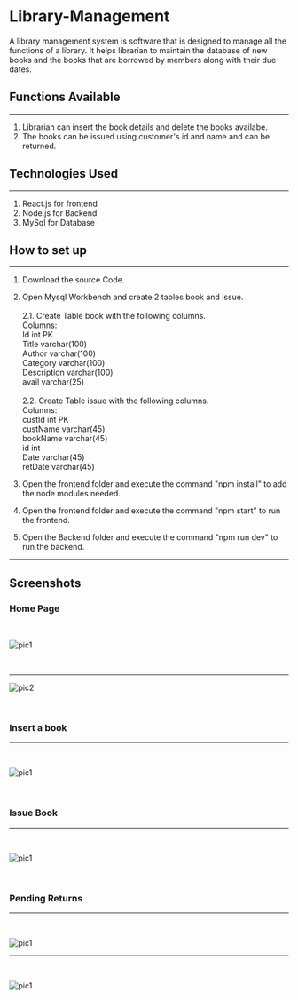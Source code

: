 # Library-Management

A library management system is software that is designed to manage all the functions of a library. It helps librarian to maintain the database of new books and the books that are borrowed by members along with their due dates.


## Functions Available

---

1. Librarian can insert the book details and delete the books availabe.
2. The books can be issued using customer's id and name and can be returned.

## Technologies Used
---
1. React.js for frontend
2. Node.js for Backend
3. MySql for Database


## How to set up
---
1. Download the source Code.
2. Open Mysql Workbench and create 2 tables book and issue.<br/><br/>
    2.1. Create Table book with the following columns.<br/>
      Columns:  <br/>
      Id int PK <br/>
      Title varchar(100) <br/>
      Author varchar(100) <br/>
      Category varchar(100) <br/>
      Description varchar(100) <br/>
      avail varchar(25)<br/><br/>
    2.2. Create Table issue with the following columns.<br/>
      Columns:<br/>
      custId int PK <br/>
      custName varchar(45) <br/>
      bookName varchar(45) <br/>
      id int <br/>
      Date varchar(45) <br/>
      retDate varchar(45) <br/>

3. Open the frontend folder and execute the command "npm install" to add the node modules needed.
4. Open the frontend folder and execute the command "npm start" to run the frontend.
5. Open the Backend folder and execute the command "npm run dev" to run the backend.

---

## Screenshots

### Home Page

<br/>

![pic1](https://github.com/abelzach/Library-Management/blob/main/frontend/public/1.png)

<br/> 

---

![pic2](https://github.com/abelzach/Library-Management/blob/main/frontend/public/2.png)

<br/>

### Insert a book

---

<br/>

![pic1](https://github.com/abelzach/Library-Management/blob/main/frontend/public/3.png)

<br/>

### Issue Book

---

<br/>

![pic1](https://github.com/abelzach/Library-Management/blob/main/frontend/public/4.png)

<br/>

### Pending Returns

---

<br/>

![pic1](https://github.com/abelzach/Library-Management/blob/main/frontend/public/5.png)

---

<br/>

![pic1](https://github.com/abelzach/Library-Management/blob/main/frontend/public/6.png)
